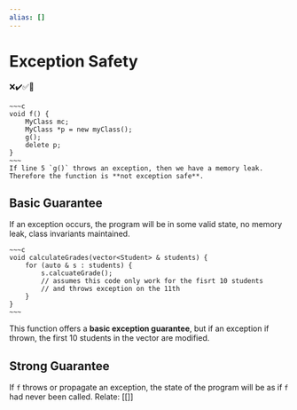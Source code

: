 ```yaml
---
alias: []
---
```

# Exception Safety
❌✔️✅📗
```ad-example
~~~c
void f() {
	MyClass mc;
	MyClass *p = new myClass();
	g();
	delete p;
}
~~~
If line 5 `g()` throws an exception, then we have a memory leak. Therefore the function is **not exception safe**.
```

## Basic Guarantee
If an exception occurs, the program will be in some valid state, no memory leak, class invariants maintained.

```ad-example
~~~c
void calculateGrades(vector<Student> & students) {
	for (auto & s : students) {
		s.calcuateGrade();
		// assumes this code only work for the fisrt 10 students
		// and throws exception on the 11th
	}
}
~~~
```

This function offers a **basic exception guarantee**, but if an exception if thrown, the first 10 students in the vector are modified.

## Strong Guarantee
If `f` throws or propagate an exception, the state of the program will be as if `f` had never been called.
Relate: [[]]